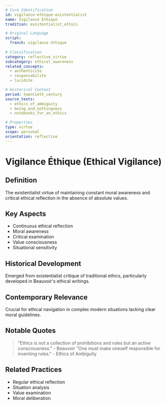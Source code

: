 ```yaml
---
# Core Identification
id: vigilance-ethique-existentialist
name: Vigilance Éthique
tradition: existentialist_ethics

# Original Language
script:
  french: vigilance éthique
  
# Classification
category: reflective_virtue
subcategory: ethical_awareness
related_concepts:
  - authenticite
  - responsabilite
  - lucidite

# Historical Context
period: twentieth_century
source_texts:
  - ethics_of_ambiguity
  - being_and_nothingness
  - notebooks_for_an_ethics

# Properties
type: virtue
scope: personal
orientation: reflective
---
```


# Vigilance Éthique (Ethical Vigilance)

## Definition
The existentialist virtue of maintaining constant moral awareness and critical ethical reflection in the absence of absolute values.

## Key Aspects
- Continuous ethical reflection
- Moral awareness
- Critical examination
- Value consciousness
- Situational sensitivity

## Historical Development
Emerged from existentialist critique of traditional ethics, particularly developed in Beauvoir's ethical writings.

## Contemporary Relevance
Crucial for ethical navigation in complex modern situations lacking clear moral guidelines.

## Notable Quotes
> "Ethics is not a collection of prohibitions and rules but an active consciousness." - Beauvoir
> "One must make oneself responsible for inventing rules." - Ethics of Ambiguity

## Related Practices
- Regular ethical reflection
- Situation analysis
- Value examination
- Moral deliberation